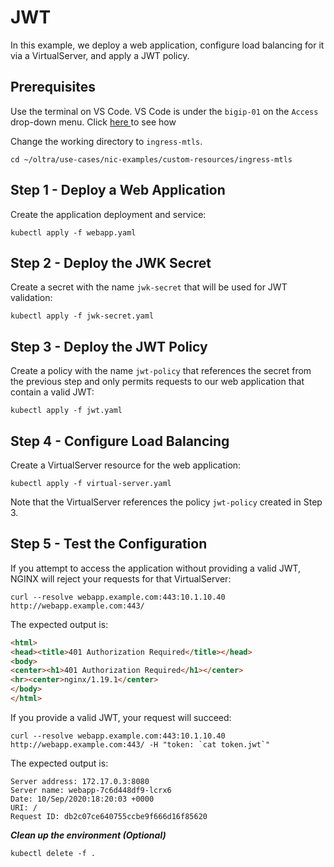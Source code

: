 # JWT

In this example, we deploy a web application, configure load balancing for it via a VirtualServer, and apply a JWT policy.

## Prerequisites

Use the terminal on VS Code. VS Code is under the `bigip-01` on the `Access` drop-down menu. Click <a href="https://raw.githubusercontent.com/F5EMEA/oltra/main/vscode.png"> here </a> to see how 

Change the working directory to `ingress-mtls`.
```
cd ~/oltra/use-cases/nic-examples/custom-resources/ingress-mtls
```

## Step 1 - Deploy a Web Application

Create the application deployment and service:
```
kubectl apply -f webapp.yaml
```

## Step 2 - Deploy the JWK Secret

Create a secret with the name `jwk-secret` that will be used for JWT validation:
```
kubectl apply -f jwk-secret.yaml
```

## Step 3 - Deploy the JWT Policy

Create a policy with the name `jwt-policy` that references the secret from the previous step and only permits requests to our web application that contain a valid JWT:
```
kubectl apply -f jwt.yaml
```

## Step 4 - Configure Load Balancing

Create a VirtualServer resource for the web application:
```
kubectl apply -f virtual-server.yaml
```

Note that the VirtualServer references the policy `jwt-policy` created in Step 3.

## Step 5 - Test the Configuration

If you attempt to access the application without providing a valid JWT, NGINX will reject your requests for that VirtualServer:
```
curl --resolve webapp.example.com:443:10.1.10.40 http://webapp.example.com:443/
```

The expected output is:
```html
<html>
<head><title>401 Authorization Required</title></head>
<body>
<center><h1>401 Authorization Required</h1></center>
<hr><center>nginx/1.19.1</center>
</body>
</html>
```

If you provide a valid JWT, your request will succeed:
```
curl --resolve webapp.example.com:443:10.1.10.40 http://webapp.example.com:443/ -H "token: `cat token.jwt`"
```

The expected output is:
```
Server address: 172.17.0.3:8080
Server name: webapp-7c6d448df9-lcrx6
Date: 10/Sep/2020:18:20:03 +0000
URI: /
Request ID: db2c07ce640755ccbe9f666d16f85620
```

***Clean up the environment (Optional)***
```
kubectl delete -f .
```    